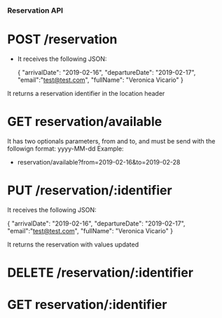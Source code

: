 ### Reservation API

# POST /reservation

* It receives the following JSON:

  {
        "arrivalDate": "2019-02-16",
        "departureDate": "2019-02-17",
        "email":"test@test.com",
        "fullName": "Veronica Vicario"
  }

It returns a reservation identifier in the location header
# GET reservation/available
It has two optionals parameters, from and to, and must be send with the followign format: yyyy-MM-dd
Example:

* reservation/available?from=2019-02-16&to=2019-02-28

# PUT /reservation/:identifier
It receives the following JSON:

{ "arrivalDate": "2019-02-16", "departureDate": "2019-02-17", "email":"test@test.com", "fullName": "Veronica Vicario" }

It returns the reservation with values updated
# DELETE /reservation/:identifier
# GET reservation/:identifier
